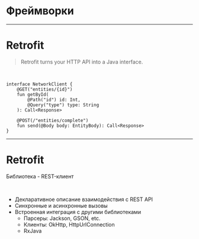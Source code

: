 <!-- .slide:    data-background-color="#699f00" -->
<!-- .slide:    class="center center-horizontal" -->
<!-- .slide:    data-transition="convex" -->

# Фреймворки

---

# Retrofit

<blockquote class="noveo-info">
Retrofit turns your HTTP API into a Java interface.
</blockquote>

<br>

<pre><code class="Kotlin large" data-trim data-noescape>interface NetworkClient {
    @GET("entities/{id}")
    fun getById(
        @Path("id") id: Int,
        @Query("type") type: String
    ): Call&lt;Response>

    @POST(/"entities/complete")
    fun send(@Body body: EntityBody): Call&lt;Response>
}
</code></pre>

------

# Retrofit

Библиотека - REST-клиент

<br> 


- Декларативное описание взаимодействия с REST API
- Синхронные и асинхронные вызовы
- Встроенная интеграция с другими библиотеками
    + Парсеры: Jackson, GSON, etc.
    + Клиенты: OkHttp, HttpUrlConnection
    + RxJava

<!-- .element: class="fragment" data-fragment-index="1" -->
